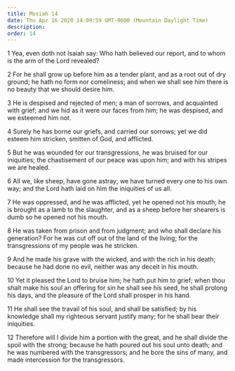 ```yaml
---
title: Mosiah 14
date: Thu Apr 16 2020 14:09:59 GMT-0600 (Mountain Daylight Time)
description: 
order: 14
---
```


<p>
  1 Yea, even doth not Isaiah say: Who hath believed our report, and to whom is
  the arm of the Lord revealed?
</p>
<p>
  2 For he shall grow up before him as a tender plant, and as a root out of dry
  ground; he hath no form nor comeliness; and when we shall see him there is no
  beauty that we should desire him.
</p>
<p>
  3 He is despised and rejected of men; a man of sorrows, and acquainted with
  grief; and we hid as it were our faces from him; he was despised, and we
  esteemed him not.
</p>
<p>
  4 Surely he has borne our griefs, and carried our sorrows; yet we did esteem
  him stricken, smitten of God, and afflicted.
</p>
<span></span>
<p>
  5 But he was wounded for our transgressions, he was bruised for our
  iniquities; the chastisement of our peace was upon him; and with his stripes
  we are healed.
</p>
<p>
  6 All we, like sheep, have gone astray; we have turned every one to his own
  way; and the Lord hath laid on him the iniquities of us all.
</p>
<p>
  7 He was oppressed, and he was afflicted, yet he opened not his mouth; he is
  brought as a lamb to the slaughter, and as a sheep before her shearers is dumb
  so he opened not his mouth.
</p>
<p>
  8 He was taken from prison and from judgment; and who shall declare his
  generation? For he was cut off out of the land of the living; for the
  transgressions of my people was he stricken.
</p>
<p>
  9 And he made his grave with the wicked, and with the rich in his death;
  because he had done no evil, neither was any deceit in his mouth.
</p>
<p>
  10 Yet it pleased the Lord to bruise him; he hath put him to grief; when thou
  shalt make his soul an offering for sin he shall see his seed, he shall
  prolong his days, and the pleasure of the Lord shall prosper in his hand.
</p>
<p>
  11 He shall see the travail of his soul, and shall be satisfied; by his
  knowledge shall my righteous servant justify many; for he shall bear their
  iniquities.
</p>
<p>
  12 Therefore will I divide him a portion with the great, and he shall divide
  the spoil with the strong; because he hath poured out his soul unto death; and
  he was numbered with the transgressors; and he bore the sins of many, and made
  intercession for the transgressors.
</p>
